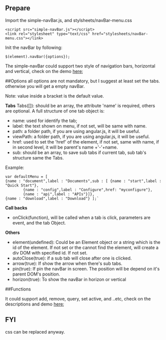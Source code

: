 ## Prepare

Import the simple-navBar.js, and stylsheets/navBar-menu.css

	<script src="simple-navBar.js"></script>
	<link rel="stylesheet" type="text/css" href="stylesheets/navBar-menu.css"></link>

Init the navBar by following:


	$(element).navBar({options});


The simple-navBar could support two style of navigation bars, horizontal and vertical, check on the demo [here](http://sherryxueyingli.github.io/simple-navBar/);

##Options
all options are not mandatory, but I suggest at least set the tabs. otherwise you will get a empty navBar.

Note: value inside a bracket is the default value.

**Tabs**
Tabs([]): should be an array, the attribute 'name' is required, others are optional. 
	A full structure of one tab object is:
 * name: used for identify the tab;
 * label: the text shown on menu, if not set, will be same with name.
 * path: a folder path, if you are using angular.js, it will be useful.
 * viewPath: a folder path, if you are using angular.js, it will be useful.
 * href: used to set the 'href' of the element<a>, if not set, same with name, if in second level, it will be parent's name +'-'+name.
 * sub: should be an array, to save sub tabs if current tab, sub tab's structure same the Tabs.

Example: 

	var defaultMenu = [
	{name : "document",label : "Documents",sub : [ {name : "start",label : "Quick Start"}, 
			{name : "config",label : "Configure",href: "myconfigure"}, 
			{name : "api",label : "APIs"}]},
	{name : "download",label : "Download"} ];`

**Call backs**

* onClick(function), will be called when a tab is click, parameters are event, and the tab Object.


**Others**
* element(undefined): Could be an Element object or a string which is the id of the element. If not set or the cannot find the element, will create a div DOM with specified id. If not set.
* autoClose(true): if a sub tab will close after one is clicked. 
* arrow(true): If show the arrow when there's sub tabs.
* pin(true): If pin the navBar in screen. The position will be depend on it's parent DOM's position.
* horizon(true): To show the navBar in horizon or vertical

##Functions

It could support add, remove, query, set active, and ..etc, check on the descriptions and demo [here](http://sherryxueyingli.github.io/simple-navBar/);

## FYI
css can be replaced anyway.


